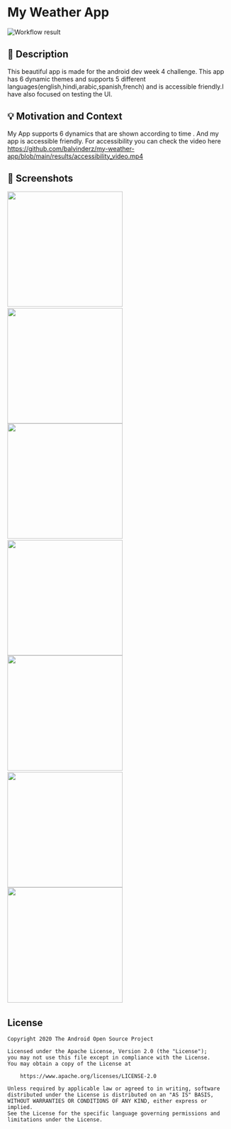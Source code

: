 # My Weather App

<!--- Replace <OWNER> with your Github Username and <REPOSITORY> with the name of your repository. -->
<!--- You can find both of these in the url bar when you open your repository in github. -->
![Workflow result](https://github.com/balvinderz/my-weather-app/workflows/Check/badge.svg)


## :scroll: Description
This beautiful app is made for the android dev week 4 challenge. This app has 6 dynamic themes and supports 5 different languages(english,hindi,arabic,spanish,french) and is accessible friendly.I have also focused on testing the UI. 
## :bulb: Motivation and Context
<!--- Optionally point readers to interesting parts of your submission. -->
<!--- What are you especially proud of? -->
My App supports 6 dynamics that are shown according to time .
And my app is accessible friendly.
For accessibility you can check the video here<br/>
https://github.com/balvinderz/my-weather-app/blob/main/results/accessibility_video.mp4


## :camera_flash: Screenshots
<!-- You can add more screenshots here if you like -->
<img src="/results/screenshot_1.jpg" width="260">&emsp;<img src="/results/screenshot_2.jpg" width="260">
<img src="/results/screenshot_3.jpg" width="260">&emsp;<img src="/results/screenshot_4.jpg" width="260">
<img src="/results/screenshot_5.jpg" width="260">&emsp;<img src="/results/screenshot_6.jpg" width="260">
<img src="/results/screenshot_7.jpg" width="260">&emsp;

## License
```
Copyright 2020 The Android Open Source Project

Licensed under the Apache License, Version 2.0 (the "License");
you may not use this file except in compliance with the License.
You may obtain a copy of the License at

    https://www.apache.org/licenses/LICENSE-2.0

Unless required by applicable law or agreed to in writing, software
distributed under the License is distributed on an "AS IS" BASIS,
WITHOUT WARRANTIES OR CONDITIONS OF ANY KIND, either express or implied.
See the License for the specific language governing permissions and
limitations under the License.
```

